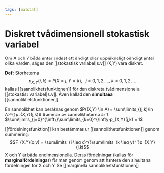 ```yaml
---
tags: [matstat]
---
```

# Diskret tvådimensionell stokastisk variabel 
Om X och Y båda antar endast ett ändligt eller uppräkneligt oändligt antal olika värden, säges den [[stokastisk variabel|s.v]] (X,Y) vara diskret. 

**Def:** Storheterna  $$p_{X,Y}(j,k) = P(X =j,Y =k), \ \ \ j = 0,1,2,..., \ k =0,1,2,...$$kallas [[sannolikhetsfunktionen]] för den diskreta tvådimensionella [[stokastisk variabel|s.v]].
Även kallad den **simultana** [[sannolikhetsfunktionen]].

En sannolikhet kan beräknas genom $P((X,Y) \in A) = \sum\limits_{(j,k)\in A}^{}p_{X,Y}(j,k)$ 
Summan av sannolikheterna är 1:
$\sum\limits_{j=0}^{\infty}\sum\limits_{k=0}^{\infty}p_{X,Y}(j,k) = 1$

[[fördelningsfunktion]] kan bestämmas ur [[sannolikhetsfunktionen]] genom summering: $$F_{X,Y}(x,y) = \sum\limits_{j \leq x}^{}\sum\limits_{k \leq y}^{}p_{X,Y}(j,k)$$X och Y är båda endimensionella. Deras fördelningar (kallas för **marginalfördelningar**) får man genom genom att hantera den simultana fördelningen för X och Y. 
Se [[marginella sannolikhetsfunktionen]]